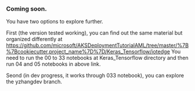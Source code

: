 ### Coming soon. 
You have two options to explore further. 

First (the version tested working), you can find out the same material but organized differently at
https://github.com/microsoft/AKSDeploymentTutorialAML/tree/master/%7B%7Bcookiecutter.project_name%7D%7D/Keras_Tensorflow/iotedge
You need to run the 00 to 33 notebooks at Keras_Tensorflow directory and then run 04 and 05 notebooks in above link.

Seond (in dev progress, it works through 033 notebook), you can explore the yzhangdev branch. 